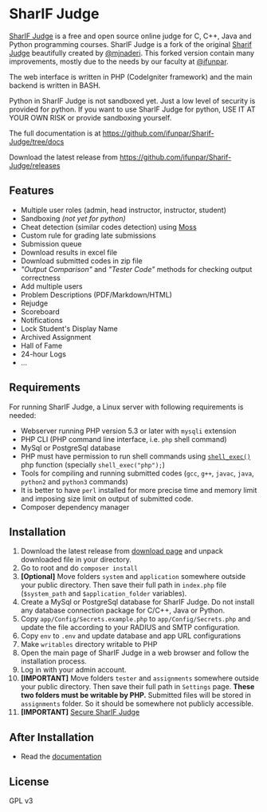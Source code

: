 # SharIF Judge

[SharIF Judge](https://github.com/ifunpar/Sharif-Judge) is a free and open source online judge for C, C++, Java and
Python programming courses. SharIF Judge is a fork of the original [Sharif Judge](https://github.com/mjnaderi/Sharif-Judge) beautifully created by [@mjnaderi](https://github.com/mjnaderi). This forked version contain many improvements, mostly due to the needs by our faculty at [@ifunpar](https://github.com/ifunpar).

The web interface is written in PHP (CodeIgniter framework) and the main backend is written in BASH.

Python in SharIF Judge is not sandboxed yet. Just a low level of security is provided for python.
If you want to use SharIF Judge for python, USE IT AT YOUR OWN RISK or provide sandboxing yourself.

The full documentation is at https://github.com/ifunpar/Sharif-Judge/tree/docs

Download the latest release from https://github.com/ifunpar/Sharif-Judge/releases

## Features
  * Multiple user roles (admin, head instructor, instructor, student)
  * Sandboxing _(not yet for python)_
  * Cheat detection (similar codes detection) using [Moss](http://theory.stanford.edu/~aiken/moss/)
  * Custom rule for grading late submissions
  * Submission queue
  * Download results in excel file
  * Download submitted codes in zip file
  * _"Output Comparison"_ and _"Tester Code"_ methods for checking output correctness
  * Add multiple users
  * Problem Descriptions (PDF/Markdown/HTML)
  * Rejudge
  * Scoreboard
  * Notifications
  * Lock Student's Display Name
  * Archived Assignment
  * Hall of Fame 
  * 24-hour Logs
  * ...

## Requirements

For running SharIF Judge, a Linux server with following requirements is needed:

  * Webserver running PHP version 5.3 or later with `mysqli` extension
  * PHP CLI (PHP command line interface, i.e. `php` shell command)
  * MySql or PostgreSql database
  * PHP must have permission to run shell commands using [`shell_exec()`](http://www.php.net/manual/en/function.shell-exec.php) php function (specially `shell_exec("php");`)
  * Tools for compiling and running submitted codes (`gcc`, `g++`, `javac`, `java`, `python2` and `python3` commands)
  * It is better to have `perl` installed for more precise time and memory limit and imposing size limit on output of submitted code.
  * Composer dependency manager

## Installation

  1. Download the latest release from [download page](https://github.com/ifunpar/Sharif-Judge/releases) and unpack downloaded file in your directory.
  2. Go to root and do `composer install`
  3. **[Optional]** Move folders `system` and `application` somewhere outside your public directory. Then save their full path in `index.php` file (`$system_path` and `$application_folder` variables).
  4. Create a MySql or PostgreSql database for SharIF Judge. Do not install any database connection package for C/C++, Java or Python.
  5. Copy `app/Config/Secrets.example.php` to `app/Config/Secrets.php` and update the file according to your RADIUS and SMTP configuration.
  6. Copy `env` to `.env` and update database and app URL configurations
  7. Make `writables` directory writable to PHP
  8. Open the main page of SharIF Judge in a web browser and follow the installation process.
  9. Log in with your admin account.
  10. **[IMPORTANT]** Move folders `tester` and `assignments` somewhere outside your public directory. Then save their full path in `Settings` page. **These two folders must be writable by PHP.** Submitted files will be stored in `assignments` folder. So it should be somewhere not publicly accessible.
  11. **[IMPORTANT]** [Secure SharIF Judge](https://github.com/ifunpar/Sharif-Judge/blob/docs/v1.4/security.md)

## After Installation

  * Read the [documentation](https://github.com/ifunpar/Sharif-Judge/tree/docs)

## License

GPL v3

